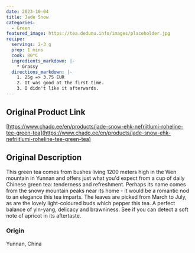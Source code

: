 ```yaml
---
date: 2023-10-04
title: Jade Snow
categories:
  - Green
featured_image: https://tea.dedunu.info/images/placeholder.jpg
recipe:
  servings: 2-3 g
  prep: 1 mins
  cook: 80°C
  ingredients_markdown: |-
    * Grassy
  directions_markdown: |-
    1. 25g => 3.75 EUR
    2. It was good at the first time.
    3. I didn't like it afterwards.
---
```


## Original Product Link

[https://www.chado.ee/en/products/jade-snow-ehk-nefriitlumi-roheline-tee-green-tea](https://www.chado.ee/en/products/jade-snow-ehk-nefriitlumi-roheline-tee-green-tea)

## Original Description

This green tea comes from bushes living 1200 meters high in the Wen mountain in Yunnan and offers just what you'd expect from a cup of daily Chinese green tea: tenderness and refreshment. Perhaps its name comes from the snowy mountain peaks near its home - it would be a romantic nod to an elegance this tea imparts. The leaves are picked from March to July, as are the lovely light-coloured buds which pepper this tea. A perfect balance of yin-yang, delicacy and brawniness. See if you can detect a soft note of apricot in its aftertaste.  

### Origin

Yunnan, China
